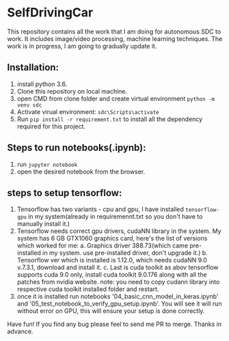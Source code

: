 # SelfDrivingCar
This repository contains all the work that I am doing for autonomous SDC to work. It includes image/video processing, machine learning techniques. The work is in progress, I am going to gradually update it.

## Installation:
1. install python 3.6.
2. Clone this repository on local machine.
3. open CMD from clone folder and create virtual environment `python -m venv sdc`
4. Activate virual environment: `sdc\Scripts\activate`
5. Run `pip install -r requirement.txt` to install all the dependency required for this project.

## Steps to run notebooks(.ipynb):
1. run `jupyter notebook`
2. open the desired notebook from the browser.

## steps to setup tensorflow:
1. Tensorflow has two variants - cpu and gpu, I have installed `tensorflow-gpu` in my system(already in requiremennt.txt so you don't have to manually install it.)
2. Tensorflow needs correct gpu drivers, cudaNN library in the system.
	My system has 6 GB GTX1060 graphics card, here's the list of versions which worked for me:
	a. Graphics driver 388.73(which came pre-installed in my system. use pre-installed driver, don't upgrade it.)
	b. Tensorflow ver which is installed is 1.12.0, which needs cudaNN 9.0 v.7.3.1, download and install it.
	c. Last is cuda toolkit as abov tensorflow supports cuda 9.0 only, install cuda toolkit 9.0.176 along with all the patches from nvidia website.
	note: you need to copy cudann library into respective cuda toolkit installed folder and restart.
3. once it is installed run notebooks '04_basic_cnn_model_in_keras.ipynb' and '05_test_notebook_to_verify_gpu_setup.ipynb'.
You will see it will run without error on GPU, this will ensure your setup is done correctly.

Have fun!
If you find any bug please feel to send me PR to merge. Thanks in advance.
